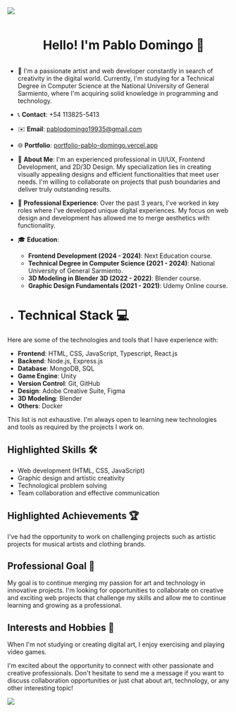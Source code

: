<!--horizontal divider(gradiant)-->
<img src="https://user-images.githubusercontent.com/73097560/115834477-dbab4500-a447-11eb-908a-139a6edaec5c.gif">

<!--h1 without bottom border-->
<div id="user-content-toc">
  <ul align="center">
    <summary><h1 style="display: inline-block">Hello! I'm Pablo Domingo 👋</h1></summary>
  </ul>
</div>


<!--Intro start-->
- 🚀 I'm a passionate artist and web developer constantly in search of creativity in the digital world. Currently, I'm studying for a Technical Degree in Computer Science at the National University of General Sarmiento, where I'm acquiring solid knowledge in programming and technology.

- 📞 **Contact**: +54 113825-5413
- ✉️ **Email**: pablodomingo19935@gmail.com
- 🌐 **Portfolio**: [portfolio-pablo-domingo.vercel.app](https://portfolio-pablo-domingo.vercel.app/)

- 🎨 **About Me**: I'm an experienced professional in UI/UX, Frontend Development, and 2D/3D Design. My specialization lies in creating visually appealing designs and efficient functionalities that meet user needs. I'm willing to collaborate on projects that push boundaries and deliver truly outstanding results.

- 💼 **Professional Experience**: Over the past 3 years, I've worked in key roles where I've developed unique digital experiences. My focus on web design and development has allowed me to merge aesthetics with functionality.

- 🎓 **Education**:
  - **Frontend Development (2024 - 2024)**: Next Education course.
  - **Technical Degree in Computer Science (2021 - 2024)**: National University of General Sarmiento.
  - **3D Modeling in Blender 3D (2022 - 2022)**: Blender course.
  - **Graphic Design Fundamentals (2021 - 2021)**: Udemy Online course.

- # **Technical Stack 💻**

Here are some of the technologies and tools that I have experience with:

- **Frontend**: HTML, CSS, JavaScript, Typescript, React.js
- **Backend**: Node.js, Express.js
- **Database**: MongoDB, SQL
- **Game Engine**: Unity
- **Version Control**: Git, GitHub
- **Design**: Adobe Creative Suite, Figma
- **3D Modeling**: Blender
- **Others**: Docker

This list is not exhaustive. I'm always open to learning new technologies and tools as required by the projects I work on.

## **Highlighted Skills 🛠️**
- Web development (HTML, CSS, JavaScript)
- Graphic design and artistic creativity
- Technological problem solving
- Team collaboration and effective communication

## **Highlighted Achievements 🏆**
I've had the opportunity to work on challenging projects such as artistic projects for musical artists and clothing brands.

## **Professional Goal 🎯**
My goal is to continue merging my passion for art and technology in innovative projects. I'm looking for opportunities to collaborate on creative and exciting web projects that challenge my skills and allow me to continue learning and growing as a professional.

## **Interests and Hobbies 🎨**
When I'm not studying or creating digital art, I enjoy exercising and playing video games.

I'm excited about the opportunity to connect with other passionate and creative professionals. Don't hesitate to send me a message if you want to discuss collaboration opportunities or just chat about art, technology, or any other interesting topic!
<!--Intro end-->


<!--horizontal divider(gradiant)-->
<img src="https://user-images.githubusercontent.com/73097560/115834477-dbab4500-a447-11eb-908a-139a6edaec5c.gif">
